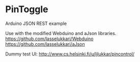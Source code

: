 PinToggle
=========

Arduino JSON REST example

Use with the modified Webduino and aJson libraries.<br />
https://github.com/lasselukkari/Webduino<br />
https://github.com/lasselukkari/aJson

Dummy test UI: http://www.cs.helsinki.fi/u/ljlukkar/pincontrol/
